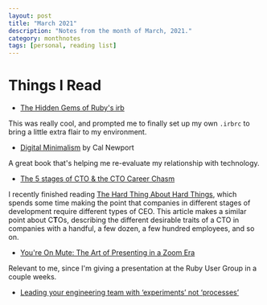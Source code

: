 ```yaml
---
layout: post
title: "March 2021"
description: "Notes from the month of March, 2021."
category: monthnotes
tags: [personal, reading list]
---
```


# Things I Read

* [The Hidden Gems of Ruby's irb](https://technology.doximity.com/articles/the-hidden-gems-of-ruby-s-irb)

This was really cool, and prompted me to finally set up my own `.irbrc` to bring a little extra flair to my environment.

* [Digital Minimalism](https://www.calnewport.com/books/digital-minimalism/) by Cal Newport

A great book that's helping me re-evaluate my relationship with technology.

* [The 5 stages of CTO & the CTO Career Chasm](https://calbucci.com/the-5-stages-of-cto-career-chasm-9d7c04e2ae66)

I recently finished reading [The Hard Thing About Hard Things](https://www.goodreads.com/book/show/18176747-the-hard-thing-about-hard-things), which spends some time making the point that companies in different stages of development require different types of CEO. This article makes a similar point about C**T**Os, describing the different desirable traits of a CTO in companies with a handful, a few dozen, a few hundred employees, and so on.

* [You're On Mute: The Art of Presenting in a Zoom Era](https://blog.prototypr.io/youre-on-mute-the-art-of-presenting-in-a-zoom-era-5e1f27b89f23)

Relevant to me, since I'm giving a presentation at the Ruby User Group in a couple weeks.

* [Leading your engineering team with ‘experiments’ not ‘processes’](https://leaddev.com/agile-other-ways-working/leading-your-engineering-team-experiments-not-processes?utm_source=twitter&utm_medium=social&utm_content=cate-huston)

